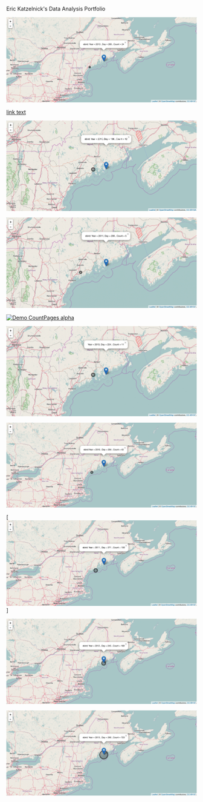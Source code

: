 Eric Katzelnick's Data Analysis Portfolio

[![alt text](https://github.com/ekatzelnick/ekatzelnick.github.io/blob/master/h9.png)](https://github.com/ekatzelnick/ekatzelnick.github.io/blob/master/h9.png)

<a href="https://github.com/ekatzelnick/ekatzelnick.github.io/blob/master/ebird2011_peak.gif">link text</a>

[![tracking ebird peaks in 2010](https://github.com/ekatzelnick/ekatzelnick.github.io/blob/master/ebird2010_peak.gif)](https://github.com/ekatzelnick/ekatzelnick.github.io/blob/master/ebird2010_peak.gif)

[![Demo CountPages alpha](https://github.com/ekatzelnick/ekatzelnick.github.io/blob/master/ebird2011_peak.gif)](https://www.youtube.com/watch?v=ek1j272iAmc)

[![Demo CountPages alpha](https://github.com/ekatzelnick/ekatzelnick.github.io/blob/master/ebird2012_peak.gif)](https://www.youtube.com/watch?v=ek1j272iAmc)

[![Demo CountPages alpha](https://github.com/ekatzelnick/ekatzelnick.github.io/blob/master/ebird2013_peak.gif)](https://www.youtube.com/watch?v=ek1j272iAmc)

[![Demo CountPages alpha](https://github.com/ekatzelnick/ekatzelnick.github.io/blob/master/ebird2010half.gif)](https://www.youtube.com/watch?v=ek1j272iAmc)

[![Demo CountPages alpha](https://github.com/ekatzelnick/ekatzelnick.github.io/blob/master/ebird2011half.gif)]

[![Demo CountPages alpha](https://github.com/ekatzelnick/ekatzelnick.github.io/blob/master/ebird2012half.gif)](https://www.youtube.com/watch?v=ek1j272iAmc)

[![Demo CountPages alpha](https://github.com/ekatzelnick/ekatzelnick.github.io/blob/master/ebird2013half.gif)](https://www.youtube.com/watch?v=ek1j272iAmc)
